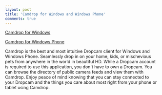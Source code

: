 ```yaml
---
layout: post
title: 'Camdrop for Windows and Windows Phone'
comments: true
---
```

<a href="http://apps.microsoft.com/windows/en-US/app/camdrop/ada41b87-f796-4cb7-b548-a19c90fb1009">Camdrop for Windows</a>

<a href="http://www.windowsphone.com/en-us/store/app/camdrop/7f38c801-27cc-4537-a595-b6b0a8857759">Camdrop for Windows Phone</a>

<p>Camdrop is the best and most intuitive Dropcam client for Windows and Windows Phone. Seamlessly drop in on your home, kids, or mischevious pets from anywhere in the world in beautiful HD. While a Dropcam account is required to use this application, you don't have to own a Dropcam. You can browse the directory of public camera feeds and view them with Camdrop. Enjoy peace of mind knowing that you can stay connected to your Dropcam and the things you care about most right from your phone or tablet using Camdrop.</p>
